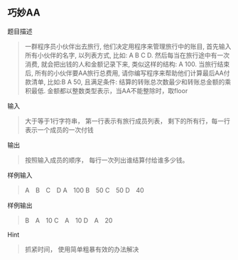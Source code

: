 ## 巧妙AA

题目描述
> 一群程序员小伙伴出去旅行, 他们决定用程序来管理旅行中的账目, 首先输入所有小伙伴的名字, 以列表方式, 比如: A B C D. 然后每当在旅行途中有一次消费, 就会把出钱的人和金额记录下来, 类似这样的结构:  A 100. 当旅行结束后, 所有的小伙伴要AA旅行总费用, 请你编写程序来帮助他们计算最后AA付款清单, 比如:B A 50, 且满足条件: 结算的转账总次数最少和转账总金额的乘积最低. 金额都以整数类型表示，当AA不能整除时，取floor


输入
> 大于等于1行字符串， 第一行表示有旅行成员列表， 剩下的所有行，每一行表示一个成员的一次付钱

输出
> 按照输入成员的顺序， 每行一次列出谁结算付给谁多少钱。

样例输入
>A　B　C　D
A　100
B　50
C　50
D　40


样例输出
>B　A　10
C　A　10
D　A　20

Hint
>抓紧时间， 使用简单粗暴有效的办法解决

